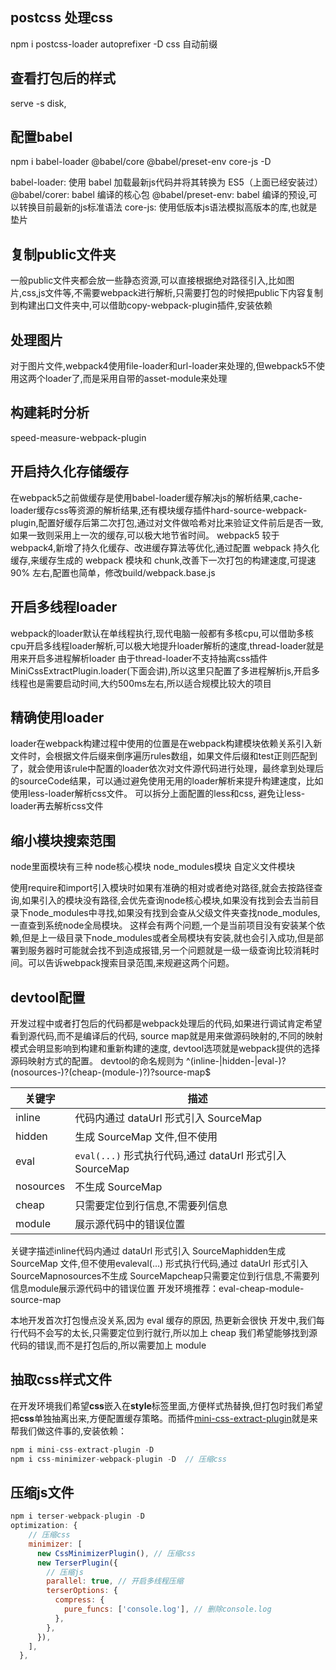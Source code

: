 ## postcss 处理css 
npm i postcss-loader autoprefixer -D
css 自动前缀


## 查看打包后的样式 
serve -s disk,


## 配置babel 
npm i babel-loader @babel/core @babel/preset-env core-js -D

babel-loader: 使用 babel 加载最新js代码并将其转换为 ES5（上面已经安装过）
@babel/corer: babel 编译的核心包
@babel/preset-env: babel 编译的预设,可以转换目前最新的js标准语法
core-js: 使用低版本js语法模拟高版本的库,也就是垫片

##  复制public文件夹
一般public文件夹都会放一些静态资源,可以直接根据绝对路径引入,比如图片,css,js文件等,不需要webpack进行解析,只需要打包的时候把public下内容复制到构建出口文件夹中,可以借助copy-webpack-plugin插件,安装依赖

## 处理图片
对于图片文件,webpack4使用file-loader和url-loader来处理的,但webpack5不使用这两个loader了,而是采用自带的asset-module来处理


## 构建耗时分析
speed-measure-webpack-plugin

## 开启持久化存储缓存

在webpack5之前做缓存是使用babel-loader缓存解决js的解析结果,cache-loader缓存css等资源的解析结果,还有模块缓存插件hard-source-webpack-plugin,配置好缓存后第二次打包,通过对文件做哈希对比来验证文件前后是否一致,如果一致则采用上一次的缓存,可以极大地节省时间。
webpack5 较于 webpack4,新增了持久化缓存、改进缓存算法等优化,通过配置 webpack 持久化缓存,来缓存生成的 webpack 模块和 chunk,改善下一次打包的构建速度,可提速 90% 左右,配置也简单，修改build/webpack.base.js

## 开启多线程loader

webpack的loader默认在单线程执行,现代电脑一般都有多核cpu,可以借助多核cpu开启多线程loader解析,可以极大地提升loader解析的速度,thread-loader就是用来开启多进程解析loader
由于thread-loader不支持抽离css插件MiniCssExtractPlugin.loader(下面会讲),所以这里只配置了多进程解析js,开启多线程也是需要启动时间,大约500ms左右,所以适合规模比较大的项目

## 精确使用loader

loader在webpack构建过程中使用的位置是在webpack构建模块依赖关系引入新文件时，会根据文件后缀来倒序遍历rules数组，如果文件后缀和test正则匹配到了，就会使用该rule中配置的loader依次对文件源代码进行处理，最终拿到处理后的sourceCode结果，可以通过避免使用无用的loader解析来提升构建速度，比如使用less-loader解析css文件。
可以拆分上面配置的less和css, 避免让less-loader再去解析css文件


## 缩小模块搜索范围

node里面模块有三种
node核心模块
node_modules模块
自定义文件模块

使用require和import引入模块时如果有准确的相对或者绝对路径,就会去按路径查询,如果引入的模块没有路径,会优先查询node核心模块,如果没有找到会去当前目录下node_modules中寻找,如果没有找到会查从父级文件夹查找node_modules,一直查到系统node全局模块。
这样会有两个问题,一个是当前项目没有安装某个依赖,但是上一级目录下node_modules或者全局模块有安装,就也会引入成功,但是部署到服务器时可能就会找不到造成报错,另一个问题就是一级一级查询比较消耗时间。可以告诉webpack搜索目录范围,来规避这两个问题。

##  devtool配置

开发过程中或者打包后的代码都是webpack处理后的代码,如果进行调试肯定希望看到源代码,而不是编译后的代码, source map就是用来做源码映射的,不同的映射模式会明显影响到构建和重新构建的速度, devtool选项就是webpack提供的选择源码映射方式的配置。
devtool的命名规则为 ^(inline-|hidden-|eval-)?(nosources-)?(cheap-(module-)?)?source-map$

| **关键字** | **描述**                                                 |
| ---------- | -------------------------------------------------------- |
| inline     | 代码内通过 dataUrl 形式引入 SourceMap                    |
| hidden     | 生成 SourceMap 文件,但不使用                             |
| eval       | `eval(...)` 形式执行代码,通过 dataUrl 形式引入 SourceMap |
| nosources  | 不生成 SourceMap                                         |
| cheap      | 只需要定位到行信息,不需要列信息                          |
| module     | 展示源代码中的错误位置                                   |

关键字描述inline代码内通过 dataUrl 形式引入 SourceMaphidden生成 SourceMap 文件,但不使用evaleval(...) 形式执行代码,通过 dataUrl 形式引入 SourceMapnosources不生成 SourceMapcheap只需要定位到行信息,不需要列信息module展示源代码中的错误位置
开发环境推荐：eval-cheap-module-source-map

本地开发首次打包慢点没关系,因为 eval 缓存的原因,  热更新会很快
开发中,我们每行代码不会写的太长,只需要定位到行就行,所以加上 cheap
我们希望能够找到源代码的错误,而不是打包后的,所以需要加上 module



## 抽取css样式文件

在开发环境我们希望**css**嵌入在**style**标签里面,方便样式热替换,但打包时我们希望把**css**单独抽离出来,方便配置缓存策略。而插件[mini-css-extract-plugin](https://link.juejin.cn/?target=https%3A%2F%2Fgithub.com%2Fwebpack-contrib%2Fmini-css-extract-plugin)就是来帮我们做这件事的,安装依赖：

```js
npm i mini-css-extract-plugin -D
npm i css-minimizer-webpack-plugin -D  // 压缩css 
```

## 压缩js文件

```js
npm i terser-webpack-plugin -D
optimization: {
    // 压缩css
    minimizer: [
      new CssMinimizerPlugin(), // 压缩css
      new TerserPlugin({
        // 压缩js
        parallel: true, // 开启多线程压缩
        terserOptions: {
          compress: {
            pure_funcs: ['console.log'], // 删除console.log
          },
        },
      }),
    ],
  },
```

